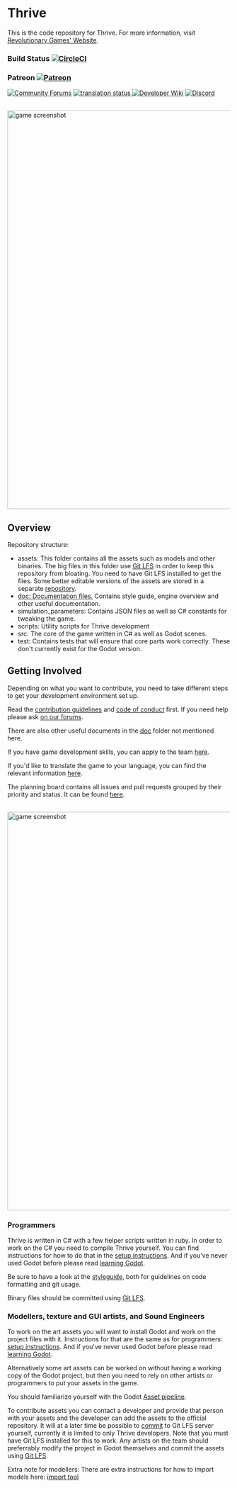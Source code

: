 Thrive
======

This is the code repository for Thrive. For more information, visit
[Revolutionary Games' Website](https://revolutionarygamesstudio.com/).

### Build Status [![CircleCI](https://circleci.com/gh/Revolutionary-Games/Thrive.svg?style=svg)](https://circleci.com/gh/Revolutionary-Games/Thrive)
### Patreon [![Patreon](https://img.shields.io/badge/Join-Patreon-orange.svg)](https://www.patreon.com/thrivegame)

[![Community Forums](https://img.shields.io/badge/-Community%20Forums-%239cf)](https://community.revolutionarygamesstudio.com/)
<a href="https://translate.revolutionarygamesstudio.com/engage/thrive/">
<img src="https://translate.revolutionarygamesstudio.com/widgets/thrive/-/thrive-game/svg-badge.svg" alt="translation status" />
</a>
[![Developer Wiki](https://img.shields.io/badge/-Developer%20Wiki-red)](https://wiki.revolutionarygamesstudio.com/)
[![Discord](https://discord.com/api/guilds/228300288023461893/widget.png)](https://discord.gg/FZxDQ4H)

<br>
<img src="https://randomthrivefiles.b-cdn.net/screenshots/github_screenshot_1.png" alt="game screenshot" width="900px">

Overview
--------

Repository structure:
- assets: This folder contains all the assets such as models and other binaries. The big files in this folder use [Git LFS](https://git-lfs.github.com/) in order to keep this repository from bloating. You need to have Git LFS installed to get the files. Some better editable versions of the assets are stored in a separate [repository](https://github.com/Revolutionary-Games/Thrive-Raw-Assets).
- [doc: Documentation files.](/doc) Contains style guide, engine overview and other useful documentation.
- simulation_parameters: Contains JSON files as well as C# constants for tweaking the game.
- scripts: Utility scripts for Thrive development
- src: The core of the game written in C# as well as Godot scenes.
- test: Contains tests that will ensure that core parts work correctly. These don't currently exist for the Godot version.

Getting Involved
----------------
Depending on what you want to contribute, you need to take different steps
to get your development environment set up.

Read the [contribution guidelines](CONTRIBUTING.md) and [code of conduct](CODE_OF_CONDUCT.md) first. If you need
help please ask [on our
forums](https://community.revolutionarygamesstudio.com/c/dev-help).

There are also other useful documents in the [doc](doc) folder not mentioned here.

If you have game development skills, you can apply to the team
[here](https://revolutionarygamesstudio.com/application/).

If you'd like to translate the game to your language, you can find the relevant information [here](doc/working_with_translations.md).

The planning board contains all issues and pull requests grouped
by their priority and status. It can be found [here](https://github.com/orgs/Revolutionary-Games/projects/2).

<br>
<img src="https://randomthrivefiles.b-cdn.net/screenshots/github_screenshot_2.png" alt="game screenshot" width="900px">

### Programmers 
Thrive is written in C# with a few helper scripts written in ruby. In
order to work on the C# you need to compile Thrive yourself. You can
find instructions for how to do that in the [setup
instructions][setupguide]. And if you've never used Godot before
please read [learning Godot](learninggodot).

Be sure to have a look at the [styleguide][styleguide],
both for guidelines on code formatting and git usage.

Binary files should be committed using [Git LFS][lfs].

### Modellers, texture and GUI artists, and Sound Engineers
To work on the art assets you will want to install Godot and work on
the project files with it. Instructions for that are the same as for
programmers: [setup instructions][setupguide]. And if you've never
used Godot before please read [learning Godot](learninggodot).

Alternatively some art assets can be worked on without having a
working copy of the Godot project, but then you need to rely on other
artists or programmers to put your assets in the game.

You should familiarize yourself with the Godot [Asset
pipeline](https://docs.huihoo.com/godotengine/godot-docs/godot/tutorials/asset_pipeline/_asset_pipeline.html).

To contribute assets you can contact a developer and provide that
person with your assets and the developer can add the assets to the
official repository. It will at a later time be possible to
[commit][lfs] to Git LFS server yourself, currently it is limited to
only Thrive developers. Note that you must have Git LFS installed for
this to work. Any artists on the team should preferrably modify the
project in Godot themselves and commit the assets using [Git
LFS][lfs].

Extra note for modellers:
There are extra instructions for how to import models here: [import tool][importtutorial]


[releasespage]: https://revolutionarygamesstudio.com/releases/
[styleguide]: doc/style_guide.md "Styleguide"
[setupguide]: doc/setup_instructions.md
[asprimer]: doc/angelscript_primer.md "AngelScript primer"
[importtutorial]: https://wiki.revolutionarygamesstudio.com/wiki/How_to_Import_Assets "How to import assets"
[lfs]: https://wiki.revolutionarygamesstudio.com/wiki/Git_LFS
[learninggodot]: doc/learning_godot.md
